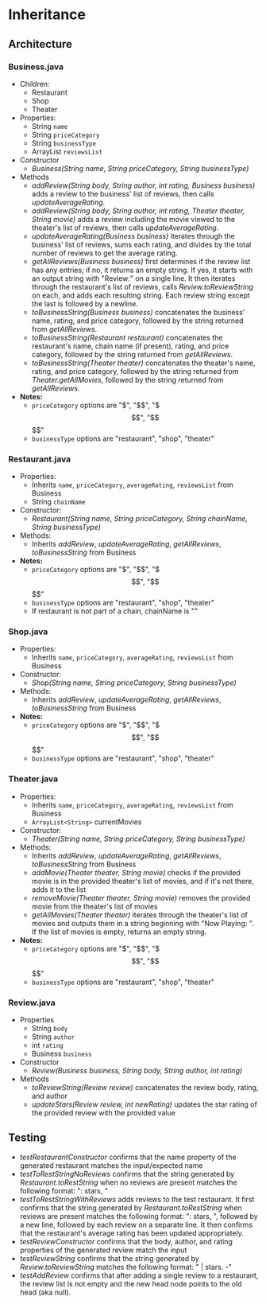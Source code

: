 # Inheritance

## Architecture

### Business.java

- Children:
  - Restaurant
  - Shop
  - Theater
- Properties:
  - String `name`  
  - String `priceCategory`
  - String `businessType`
  - ArrayList<String> `reviewsList`
- Constructor
  - *Business(String name, String priceCategory, String businessType)*
- Methods
  - *addReview(String body, String author, int rating, Business business)* adds a review to the business' list of reviews, then calls *updateAverageRating*.
  - *addReview(String body, String author, int rating, Theater theater, String movie)* adds a review including the movie viewed to the theater's list of reviews, then calls *updateAverageRating*.
  - *updateAverageRating(Business business)* iterates through the business' list of reviews, sums each rating, and divides by the total number of reviews to get the average rating.
  - *getAllReviews(Business business)* first determines if the review list has any entries; if no, it returns an empty string. If yes, it starts with an output string with "Review:" on a single line. It then iterates through the restaurant's list of reviews, calls *Review.toReviewString* on each, and adds each resulting string. Each review string except the last is followed by a newline.
  - *toBusinessString(Business business)* concatenates the business' name, rating, and price category, followed by the string returned from *getAllReviews*.
  - *toBusinessString(Restaurant restaurant)* concatenates the restaurant's name, chain name (if present), rating, and price category, followed by the string returned from *getAllReviews*.
  - *toBusinessString(Theater theater)* concatenates the theater's name, rating, and price category, followed by the string returned from *Theater.getAllMovies*, followed by the string returned from *getAllReviews*.
- **Notes:**
  - `priceCategory` options are "$", "$$", "$$$", "$$$$"
  - `businessType` options are "restaurant", "shop", "theater"

### Restaurant.java

- Properties:
  - Inherits `name`, `priceCategory`, `averageRating`, `reviewsList` from Business
  - String `chainName`
- Constructor:
  - *Restaurant(String name, String priceCategory, String chainName, String businessType)*
- Methods:
  - Inherits *addReview*, *updateAverageRating*, *getAllReviews*, *toBusinessString* from Business
- **Notes:**
  - `priceCategory` options are "$", "$$", "$$$", "$$$$"
  - `businessType` options are "restaurant", "shop", "theater"
  - If restaurant is not part of a chain, chainName is ""

### Shop.java

- Properties:
  - Inherits `name`, `priceCategory`, `averageRating`, `reviewsList` from Business
- Constructor:
  - *Shop(String name, String priceCategory, String businessType)*
- Methods:
  - Inherits *addReview*, *updateAverageRating*, *getAllReviews*, *toBusinessString* from Business
- **Notes:**
  - `priceCategory` options are "$", "$$", "$$$", "$$$$"
  - `businessType` options are "restaurant", "shop", "theater"

### Theater.java

- Properties:
  - Inherits `name`, `priceCategory`, `averageRating`, `reviewsList` from Business
  - `ArrayList<String>` currentMovies
- Constructor:
  - *Theater(String name, String priceCategory, String businessType)*
- Methods:
  - Inherits *addReview*, *updateAverageRating*, *getAllReviews*, *toBusinessString* from Business
  - *addMovie(Theater theater, String movie)* checks if the provided movie is in the provided theater's list of movies, and if it's not there, adds it to the list
  - *removeMovie(Theater theater, String movie)* removes the provided movie from the theater's list of movies
  - *getAllMovies(Theater theater)* iterates through the theater's list of movies and outputs them in a string beginning with "Now Playing: ". If the list of movies is empty, returns an empty string. 
- **Notes:**
  - `priceCategory` options are "$", "$$", "$$$", "$$$$"
  - `businessType` options are "restaurant", "shop", "theater"  

### Review.java

- Properties
  - String `body`
  - String `author`
  - int `rating`
  - Business `business`
- Constructor
  - *Review(Business business, String body, String author, int rating)*
- Methods
  - *toReviewString(Review review)* concatenates the review body, rating, and author
  - *updateStars(Review review, int newRating)* updates the star rating of the provided review with the provided value

## Testing

- *testRestaurantConstructor* confirms that the name property of the generated restaurant matches the input/expected name
- *testToRestStringNoReviews* confirms that the string generated by *Restaurant.toRestString* when no reviews are present matches the following format: "<restaurant name>: <average rating> stars, <price category>"
- *testToRestStringWithReviews* adds reviews to the test restaurant. It first confirms that the string generated by *Restaurant.toRestString* when reviews are present matches the following format: "<restaurant name>: <average rating> stars, <price category>", followed by a new line, followed by each review on a separate line. It then confirms that the restaurant's average rating has been updated appropriately.
- *testReviewConstructor* confirms that the body, author, and rating properties of the generated review match the input
- *testReviewString* confirms that the string generated by *Review.toReviewString* matches the following format: "<body> | <rating> stars. -<author>"
- *testAddReview* confirms that after adding a single review to a restaurant, the review list is not empty and the new head node points to the old head (aka null).
